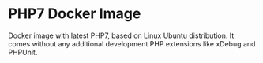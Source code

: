 # PHP7 Docker Image

Docker image with latest PHP7, based on Linux Ubuntu distribution. It comes without any additional development PHP extensions like xDebug and PHPUnit.
